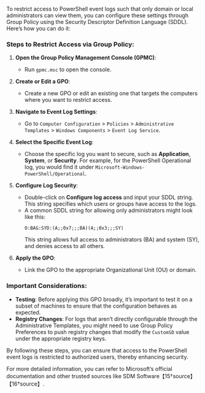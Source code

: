 To restrict access to PowerShell event logs such that only domain or local administrators can view them, you can configure these settings through Group Policy using the Security Descriptor Definition Language (SDDL). Here’s how you can do it:

### Steps to Restrict Access via Group Policy:

1. **Open the Group Policy Management Console (GPMC)**:
   - Run `gpmc.msc` to open the console.

2. **Create or Edit a GPO**:
   - Create a new GPO or edit an existing one that targets the computers where you want to restrict access.

3. **Navigate to Event Log Settings**:
   - Go to `Computer Configuration` > `Policies` > `Administrative Templates` > `Windows Components` > `Event Log Service`.

4. **Select the Specific Event Log**:
   - Choose the specific log you want to secure, such as **Application**, **System**, or **Security**. For example, for the PowerShell Operational log, you would find it under `Microsoft-Windows-PowerShell/Operational`.

5. **Configure Log Security**:
   - Double-click on **Configure log access** and input your SDDL string. This string specifies which users or groups have access to the logs.
   - A common SDDL string for allowing only administrators might look like this:
     ```
     O:BAG:SYD:(A;;0x7;;;BA)(A;;0x3;;;SY)
     ```
     This string allows full access to administrators (BA) and system (SY), and denies access to all others.

6. **Apply the GPO**:
   - Link the GPO to the appropriate Organizational Unit (OU) or domain.

### Important Considerations:
- **Testing**: Before applying this GPO broadly, it’s important to test it on a subset of machines to ensure that the configuration behaves as expected.
- **Registry Changes**: For logs that aren’t directly configurable through the Administrative Templates, you might need to use Group Policy Preferences to push registry changes that modify the `CustomSD` value under the appropriate registry keys.

By following these steps, you can ensure that access to the PowerShell event logs is restricted to authorized users, thereby enhancing security.

For more detailed information, you can refer to Microsoft’s official documentation and other trusted sources like SDM Software【15†source】【16†source】.